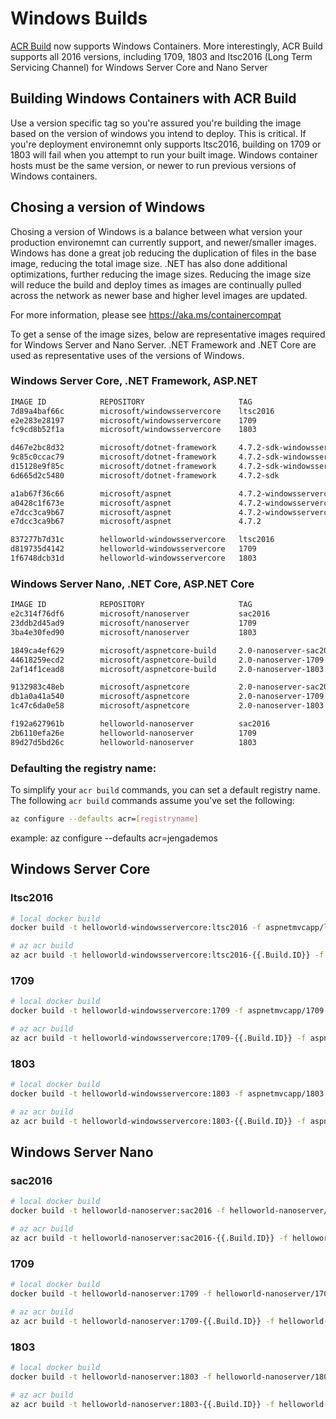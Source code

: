 # Windows Builds 

[ACR Build](https://aka.ms/acr/build) now supports Windows Containers. More interestingly, ACR Build supports all 2016 versions, including 1709, 1803 and ltsc2016 (Long Term Servicing Channel) for Windows Server Core and Nano Server

## Building Windows Containers with ACR Build
Use a version specific tag so you're assured you're building the image based on the version of windows you intend to deploy.
This is critical. If you're deployment environemnt only supports ltsc2016, building on 1709 or 1803 will fail when you attempt to run your built image. Windows container hosts must be the same version, or newer to run previous versions of Windows containers. 

## Chosing a version of Windows
Chosing a version of Windows is a balance between what version your production environemnt can currently support, and newer/smaller images. Windows has done a great job reducing the duplication of files in the base image, reducing the total image size. .NET has also done additional optimizations, further reducing the image sizes. Reducing the image size will reduce the build and deploy times as images are continually pulled across the network as newer base and higher level images are updated.

For more information, please see https://aka.ms/containercompat

To get a sense of the image sizes, below are representative images required for Windows Server and Nano Server. .NET Framework and .NET Core are used as representative uses of the versions of Windows.

### Windows Server Core, .NET Framework, ASP.NET
``` Bash
IMAGE ID            REPOSITORY                     TAG                                    SIZE
7d89a4baf66c        microsoft/windowsservercore    ltsc2016                               10.7GB
e2e283e28197        microsoft/windowsservercore    1709                                   6.39GB
fc9cd8b52f1a        microsoft/windowsservercore    1803                                   4.76GB

d467e2bc8d32        microsoft/dotnet-framework     4.7.2-sdk-windowsservercore-ltsc2016   14.9GB
9c85c0ccac79        microsoft/dotnet-framework     4.7.2-sdk-windowsservercore-1709       10.5GB
d15128e9f85c        microsoft/dotnet-framework     4.7.2-sdk-windowsservercore-1803       7.38GB
6d665d2c5480        microsoft/dotnet-framework     4.7.2-sdk                              7.17GB

a1ab67f36c66        microsoft/aspnet               4.7.2-windowsservercore-ltsc2016       13.6GB
a0428c1f673e        microsoft/aspnet               4.7.2-windowsservercore-1709           9.14GB
e7dcc3ca9b67        microsoft/aspnet               4.7.2-windowsservercore-1803           5.01GB
e7dcc3ca9b67        microsoft/aspnet               4.7.2                                  5.01GB

837277b7d31c        helloworld-windowsservercore   ltsc2016                               13.6GB
d819735d4142        helloworld-windowsservercore   1709                                   9.16GB
1f6748dcb31d        helloworld-windowsservercore   1803                                   5.04GB
```

### Windows Server Nano, .NET Core, ASP.NET Core

``` Bash
IMAGE ID            REPOSITORY                     TAG                                    SIZE
e2c314f76df6        microsoft/nanoserver           sac2016                                1.13GB
23ddb2d45ad9        microsoft/nanoserver           1709                                   329MB
3ba4e30fed90        microsoft/nanoserver           1803                                   337MB

1849ca4ef629        microsoft/aspnetcore-build     2.0-nanoserver-sac2016                 3.01GB
44618259ecd2        microsoft/aspnetcore-build     2.0-nanoserver-1709                    2.05GB
2af14f1cead8        microsoft/aspnetcore-build     2.0-nanoserver-1803                    2.06GB

9132983c48eb        microsoft/aspnetcore           2.0-nanoserver-sac2016                 1.29GB
db1a0a41a540        microsoft/aspnetcore           2.0-nanoserver-1709                    447MB
1c47c6da0e58        microsoft/aspnetcore           2.0-nanoserver-1803                    524MB

f192a627961b        helloworld-nanoserver          sac2016                                1.29GB
2b6110efa26e        helloworld-nanoserver          1709                                   449MB
89d27d5bd26c        helloworld-nanoserver          1803                                   527MB
```

### Defaulting the registry name:
To simplify your `acr build` commands, you can set a default registry name.
The following `acr build` commands assume you've set the following:

``` bash
az configure --defaults acr=[registryname]
```
example:
az configure --defaults acr=jengademos

## Windows Server Core
### ltsc2016
``` bash
# local docker build
docker build -t helloworld-windowsservercore:ltsc2016 -f aspnetmvcapp/ltsc2016.Dockerfile .

# az acr build
az acr build -t helloworld-windowsservercore:ltsc2016-{{.Build.ID}} -f aspnetmvcapp/ltsc2016.Dockerfile --os windows https://github.com/AzureCR/acr-builder-os-tests.git#master:Windows/servercore 
```

### 1709
``` bash
# local docker build
docker build -t helloworld-windowsservercore:1709 -f aspnetmvcapp/1709.Dockerfile .

# az acr build
az acr build -t helloworld-windowsservercore:1709-{{.Build.ID}} -f aspnetmvcapp/1709.Dockerfile --os windows https://github.com/AzureCR/acr-builder-os-tests.git#master:Windows/servercore 
```

### 1803
``` bash
# local docker build
docker build -t helloworld-windowsservercore:1803 -f aspnetmvcapp/1803.Dockerfile .

# az acr build
az acr build -t helloworld-windowsservercore:1803-{{.Build.ID}} -f aspnetmvcapp/1803.Dockerfile --os windows https://github.com/AzureCR/acr-builder-os-tests.git#master:Windows/servercore 
```

## Windows Server Nano

### sac2016
``` bash
# local docker build
docker build -t helloworld-nanoserver:sac2016 -f helloworld-nanoserver/sac2016.Dockerfile .

# az acr build
az acr build -t helloworld-nanoserver:sac2016-{{.Build.ID}} -f helloworld-nanoserver/sac2016.Dockerfile  --os windows https://github.com/AzureCR/acr-builder-os-tests.git#master:Windows/nanoserver 
```

### 1709
``` bash
# local docker build
docker build -t helloworld-nanoserver:1709 -f helloworld-nanoserver/1709.Dockerfile .

# az acr build
az acr build -t helloworld-nanoserver:1709-{{.Build.ID}} -f helloworld-nanoserver/1709.Dockerfile  --os windows https://github.com/AzureCR/acr-builder-os-tests.git#master:Windows/nanoserver 
```

### 1803
``` bash
# local docker build
docker build -t helloworld-nanoserver:1803 -f helloworld-nanoserver/1803.Dockerfile .

# az acr build
az acr build -t helloworld-nanoserver:1803-{{.Build.ID}} -f helloworld-nanoserver/1803.Dockerfile  --os windows https://github.com/AzureCR/acr-builder-os-tests.git#master:Windows/nanoserver 
```


